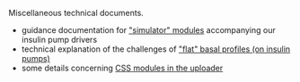 Miscellaneous technical documents.

- guidance documentation for ["simulator" modules](PWDSimulators.md) accompanying our insulin pump drivers
- technical explanation of the challenges of ["flat" basal profiles (on insulin pumps)](FlatRateBasals.md)
- some details concerning [CSS modules in the uploader](CSSModules.md)
